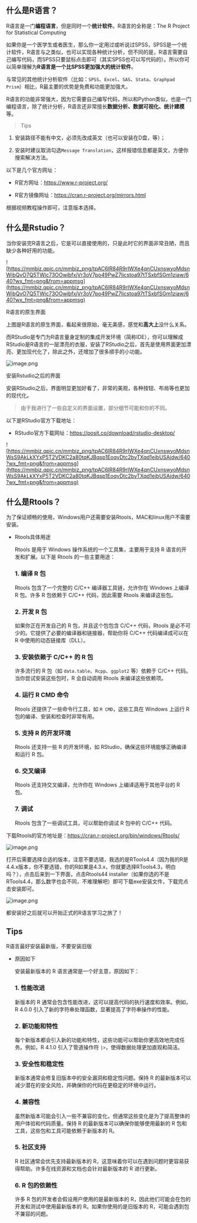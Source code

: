 ## 什么是R语言？

R语言是一门**编程语言**，但是同时一个**统计软件**。R语言的全称是：The R Project for Statistical Computing

如果你是一个医学生或者医生，那么你一定用过或听说过SPSS，SPSS是一个统计软件，R语言与之类似，也可以实现各种统计分析，但不同的是，R语言需要自己编写代码，而SPSS只要鼠标点击即可（其实SPSS也可以写代码的）。所以你可以简单理解为**R语言是一个比SPSS更加强大的统计软件**。

与常见的其他统计分析软件（比如：`SPSS`、`Excel`、`SAS`、`Stata`、`Graphpad Prism`）相比，R最主要的优势是免费和功能更加强大。

R语言的功能非常强大，因为它需要自己编写代码，所以和Python类似，也是一门编程语言，除了统计分析，R语言还非常擅长**数据分析、数据可视化、统计建模**等。

> Tips

  1. 安装路径不能有中文，必须先改成英文（也可以安装在D盘，等）；

  2. 安装时建议取消勾选`Message Translation`，这样报错信息都是英文，方便你搜索解决方法。

以下是几个官方网址：

- R官方网址：https://www.r-project.org/

- R官方镜像网址：https://cran.r-project.org/mirrors.html

根据视频教程操作即可，注意版本选择。

## 什么是Rstudio？

当你安装完R语言之后，它是可以直接使用的，只是此时它的界面非常丑陋，而且缺少各种好用的功能。

![https://mmbiz.qpic.cn/mmbiz_png/tpAC6lR84R9rIWXe4qnCUxnswyoMdsnWibQvO7Q5TWic73OOwibfxjVr3oV7po49PwZ7licstoa97tTSxbfSGm1ziaw/640?wx_fmt=png&from=appmsg](https://mmbiz.qpic.cn/mmbiz_png/tpAC6lR84R9rIWXe4qnCUxnswyoMdsnWibQvO7Q5TWic73OOwibfxjVr3oV7po49PwZ7licstoa97tTSxbfSGm1ziaw/640?wx_fmt=png&from=appmsg)

R语言的原生界面

上图是R语言的原生界面，看起来很原始，毫无美感，感觉和**高大上**没什么关系。

而RStudio是专门为R语言量身定制的集成开发环境（简称IDE），你可以理解成RStudio是R语言的一层漂亮的衣服，安装了RStudio之后，首先是使用界面更加漂亮、更加现代化了，除此之外，还增加了很多顺手的小功能。

![image.png](https://tc-cdn.flowus.cn/oss/0ea623da-6308-4f3a-a358-8a6493844624/image.png?time=1727609400&token=2a9ff4cb68ffb51640f9a1fff36a66223e583427ebe9c0ce23de48fa2d54dbaf&role=sharePaid)

安装Rstudio之后的界面

安装RStudio之后，界面明显更加好看了，非常的美观，各种按钮、布局等也更加的现代化。

> 由于我进行了一些自定义的界面设置，部分细节可能和你的不同。

以下是RStudio官方下载地址：

- RStudio官方下载网址：https://posit.co/download/rstudio-desktop/

![https://mmbiz.qpic.cn/mmbiz_png/tpAC6lR84R9rIWXe4qnCUxnswyoMdsnWsS9AkLkXYxP5T2VDKC2a80tqKJBqsp1EoqvDtc2byTXqd1eibUSAjdw/640?wx_fmt=png&from=appmsg](https://mmbiz.qpic.cn/mmbiz_png/tpAC6lR84R9rIWXe4qnCUxnswyoMdsnWsS9AkLkXYxP5T2VDKC2a80tqKJBqsp1EoqvDtc2byTXqd1eibUSAjdw/640?wx_fmt=png&from=appmsg)

## 什么是Rtools？

为了保证顺畅的使用，Windows用户还需要安装Rtools，MAC和linux用户不需要安装。

- Rtools具体用途

  Rtools 是用于 Windows 操作系统的一个工具集，主要用于支持 R 语言的开发和扩展。以下是 Rtools 的一些主要用途：

  ### 1. **编译 R 包**

  Rtools 包含了一个完整的 C/C++ 编译器工具链，允许你在 Windows 上编译 R 包。许多 R 包依赖于 C/C++ 代码，因此需要 Rtools 来编译这些包。

  ### 2. **开发 R 包**

  如果你正在开发自己的 R 包，并且这个包包含 C/C++ 代码，Rtools 是必不可少的。它提供了必要的编译器和链接器，帮助你将 C/C++ 代码编译成可以在 R 中使用的动态链接库（DLL）。

  ### 3. **安装依赖于 C/C++ 的 R 包**

  许多流行的 R 包（如 `data.table`、`Rcpp`、`ggplot2` 等）依赖于 C/C++ 代码。当你尝试安装这些包时，R 会自动调用 Rtools 来编译这些依赖项。

  ### 4. **运行 R CMD 命令**

  Rtools 还提供了一些命令行工具，如 `R CMD`，这些工具在 Windows 上运行 R 包的编译、安装和检查时非常有用。

  ### 5. **支持 R 的开发环境**

  Rtools 还支持一些 R 的开发环境，如 RStudio，确保这些环境能够正确编译和运行 R 包。

  ### 6. **交叉编译**

  Rtools 还支持交叉编译，允许你在 Windows 上编译适用于其他平台的 R 包。

  ### 7. **调试**

  Rtools 包含了一些调试工具，可以帮助你调试 R 包中的 C/C++ 代码。

下载Rtools的官方地址是：https://cran.r-project.org/bin/windows/Rtools/

![image.png](https://tc-cdn.flowus.cn/oss/a58ef850-ad09-44c3-8220-3d66c21de79a/image.png?time=1727609400&token=61031d540ec309e0149ca428e3c927e86ec7fd0c42a8c41d997812a49c44601d&role=sharePaid)

打开后需要选择合适的版本，注意不要选错，我选的是RTools4.4（因为我的R是4.4.x版本，你不要选错，你的R如果是4.3.x，你就要选择RTools4.3，明白吗？），点击后来到一下界面，点击Rtools44 installer（如果你选的不是RTools4.4，那么数字也会不同，不难理解吧）即可下载exe安装文件，下载完点击安装即可。

![image.png](https://tc-cdn.flowus.cn/oss/0e1124ba-1c3d-4700-abe4-ca1df272951c/image.png?time=1727609400&token=83657c21f8e712c80e0f7c024954a3538a3bc7641a06c9faea64064593616533&role=sharePaid)

都安装好之后就可以开始正式的R语言学习之旅了！



## Tips

R语言最好安装最新版，不要安装旧版

- 原因如下

  安装最新版本的 R 语言通常是一个好主意，原因如下：

  ### 1. **性能改进**

  新版本的 R 通常会包含性能改进，这可以提高代码的执行速度和效率。例如，R 4.0.0 引入了新的字符串处理函数，显著提高了字符串操作的性能。

  ### 2. **新功能和特性**

  每个新版本都会引入新的功能和特性，这些功能可以帮助你更高效地完成任务。例如，R 4.1.0 引入了管道操作符 `|>`，使得数据处理更加直观和简洁。

  ### 3. **安全性和稳定性**

  新版本通常会修复旧版本中的安全漏洞和稳定性问题。保持 R 的最新版本可以减少潜在的安全风险，并确保你的代码在更稳定的环境中运行。

  ### 4. **兼容性**

  虽然新版本可能会引入一些不兼容的变化，但通常这些变化是为了提高整体的用户体验和代码质量。保持 R 的最新版本可以确保你能够使用最新的 R 包和工具，这些包和工具可能依赖于新版本的 R。

  ### 5. **社区支持**

  R 社区通常会优先支持最新版本的 R，这意味着你可以在遇到问题时更容易获得帮助。许多在线资源和文档也会针对最新版本的 R 进行更新。

  ### 6. **R 包的依赖性**

  许多 R 包的开发者会假设用户使用的是最新版本的 R，因此他们可能会在包的开发和测试中使用最新版本的 R。如果你使用的是旧版本的 R，可能会遇到包不兼容的问题。
